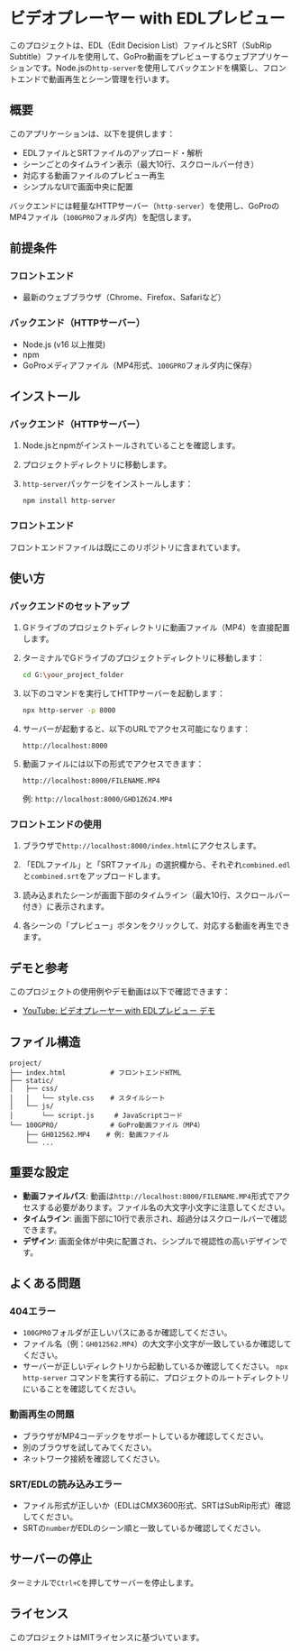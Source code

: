 # ビデオプレーヤー with EDLプレビュー

このプロジェクトは、EDL（Edit Decision List）ファイルとSRT（SubRip Subtitle）ファイルを使用して、GoPro動画をプレビューするウェブアプリケーションです。Node.jsの`http-server`を使用してバックエンドを構築し、フロントエンドで動画再生とシーン管理を行います。

## 概要

このアプリケーションは、以下を提供します：
- EDLファイルとSRTファイルのアップロード・解析
- シーンごとのタイムライン表示（最大10行、スクロールバー付き）
- 対応する動画ファイルのプレビュー再生
- シンプルなUIで画面中央に配置

バックエンドには軽量なHTTPサーバー（`http-server`）を使用し、GoProのMP4ファイル（`100GPRO`フォルダ内）を配信します。

## 前提条件

### フロントエンド
- 最新のウェブブラウザ（Chrome、Firefox、Safariなど）

### バックエンド（HTTPサーバー）
- Node.js (v16 以上推奨)
- npm
- GoProメディアファイル（MP4形式、`100GPRO`フォルダ内に保存）

## インストール

### バックエンド（HTTPサーバー）

1. Node.jsとnpmがインストールされていることを確認します。

2. プロジェクトディレクトリに移動します。

3. `http-server`パッケージをインストールします：
   ```bash
   npm install http-server
   ```

### フロントエンド

フロントエンドファイルは既にこのリポジトリに含まれています。

## 使い方

### バックエンドのセットアップ

1. Gドライブのプロジェクトディレクトリに動画ファイル（MP4）を直接配置します。

2. ターミナルでGドライブのプロジェクトディレクトリに移動します：
   ```bash
   cd G:\your_project_folder
   ```

3. 以下のコマンドを実行してHTTPサーバーを起動します：
   ```bash
   npx http-server -p 8000
   ```

4. サーバーが起動すると、以下のURLでアクセス可能になります：
   ```
   http://localhost:8000
   ```

5. 動画ファイルには以下の形式でアクセスできます：
   ```
   http://localhost:8000/FILENAME.MP4
   ```
   例: `http://localhost:8000/GHD1Z624.MP4`

### フロントエンドの使用

1. ブラウザで`http://localhost:8000/index.html`にアクセスします。

2. 「EDLファイル」と「SRTファイル」の選択欄から、それぞれ`combined.edl`と`combined.srt`をアップロードします。

3. 読み込まれたシーンが画面下部のタイムライン（最大10行、スクロールバー付き）に表示されます。

4. 各シーンの「プレビュー」ボタンをクリックして、対応する動画を再生できます。

## デモと参考

このプロジェクトの使用例やデモ動画は以下で確認できます：
- [YouTube: ビデオプレーヤー with EDLプレビュー デモ](https://youtu.be/9JIjswyRWH8)

## ファイル構造

```
project/
├── index.html           # フロントエンドHTML
├── static/
│   ├── css/
│   │   └── style.css    # スタイルシート
│   └── js/
│       └── script.js     # JavaScriptコード
└── 100GPRO/             # GoPro動画ファイル（MP4）
    ├── GH012562.MP4    # 例: 動画ファイル
    └── ...
```

## 重要な設定

- **動画ファイルパス**: 動画は`http://localhost:8000/FILENAME.MP4`形式でアクセスする必要があります。ファイル名の大文字小文字に注意してください。
- **タイムライン**: 画面下部に10行で表示され、超過分はスクロールバーで確認できます。
- **デザイン**: 画面全体が中央に配置され、シンプルで視認性の高いデザインです。

## よくある問題

### 404エラー
- `100GPRO`フォルダが正しいパスにあるか確認してください。
- ファイル名（例：`GH012562.MP4`）の大文字小文字が一致しているか確認してください。
- サーバーが正しいディレクトリから起動しているか確認してください。  `npx http-server` コマンドを実行する前に、プロジェクトのルートディレクトリにいることを確認してください。

### 動画再生の問題
- ブラウザがMP4コーデックをサポートしているか確認してください。
- 別のブラウザを試してみてください。
- ネットワーク接続を確認してください。

### SRT/EDLの読み込みエラー
- ファイル形式が正しいか（EDLはCMX3600形式、SRTはSubRip形式）確認してください。
- SRTの`number`がEDLのシーン順と一致しているか確認してください。

## サーバーの停止

ターミナルで`Ctrl+C`を押してサーバーを停止します。

## ライセンス

このプロジェクトはMITライセンスに基づいています。
